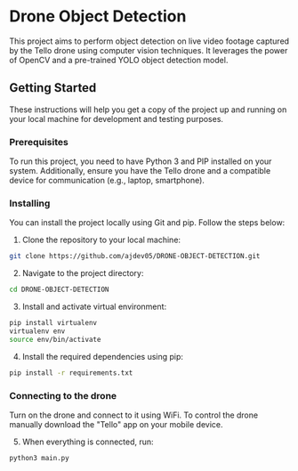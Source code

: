 # Drone Object Detection
 
This project aims to perform object detection on live video footage captured by the Tello drone using computer vision techniques. It leverages the power of OpenCV and a pre-trained YOLO object detection model.
  
## Getting Started

These instructions will help you get a copy of the project up and running on your local machine for development and testing purposes.

### Prerequisites

To run this project, you need to have Python 3 and PIP installed on your system. Additionally, ensure you have the Tello drone and a compatible device for communication (e.g., laptop, smartphone).

### Installing

You can install the project locally using Git and pip. Follow the steps below:

1. Clone the repository to your local machine:
 
```bash
git clone https://github.com/ajdev05/DRONE-OBJECT-DETECTION.git
```

2. Navigate to the project directory:

```bash
cd DRONE-OBJECT-DETECTION
```

3. Install and activate virtual environment:

```bash
pip install virtualenv
virtualenv env
source env/bin/activate 
```

4. Install the required dependencies using pip:

```bash
pip install -r requirements.txt
```

### Connecting to the drone

Turn on the drone and connect to it using WiFi. To control the drone manually download the "Tello" app on your mobile device.


5. When everything is connected, run:

```bash
python3 main.py
```

